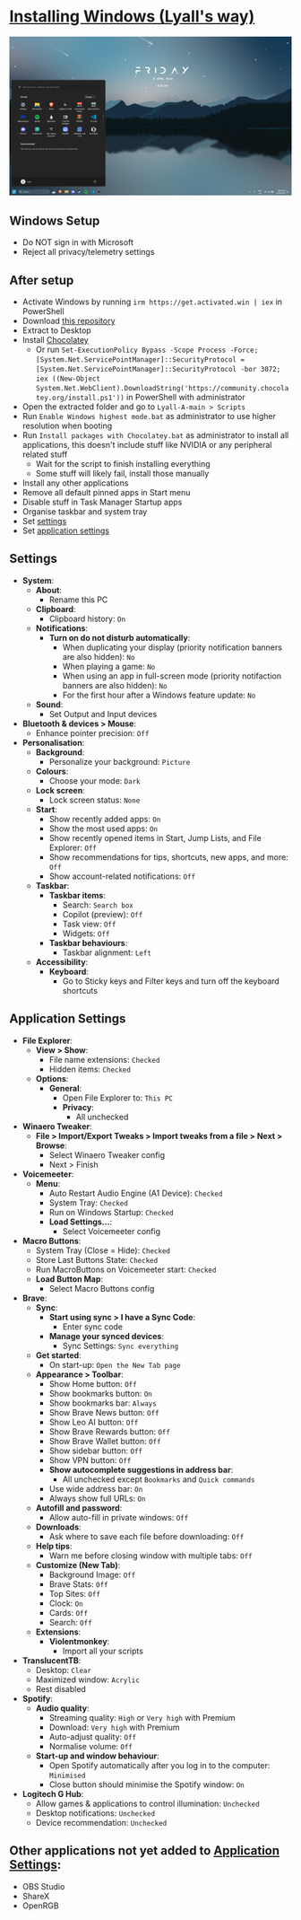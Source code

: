 # [Installing Windows (Lyall's way)](https://www.microsoft.com/software-download/windows11)

![Desktop Screenshot](Screenshot.png)

## Windows Setup
* Do NOT sign in with Microsoft
* Reject all privacy/telemetry settings

## After setup
* Activate Windows by running `irm https://get.activated.win | iex` in PowerShell
* Download [this repository](https://github.com/Lyall-A/Windows)
* Extract to Desktop
* Install [Chocolatey](https://chocolatey.org/install#individual)
  * Or run `Set-ExecutionPolicy Bypass -Scope Process -Force; [System.Net.ServicePointManager]::SecurityProtocol = [System.Net.ServicePointManager]::SecurityProtocol -bor 3072; iex ((New-Object System.Net.WebClient).DownloadString('https://community.chocolatey.org/install.ps1'))` in PowerShell with administrator
* Open the extracted folder and go to `Lyall-A-main > Scripts`
* Run `Enable Windows highest mode.bat` as administrator to use higher resolution when booting
* Run `Install packages with Chocolatey.bat` as administrator to install all applications, this doesn't include stuff like NVIDIA or any peripheral related stuff
  * Wait for the script to finish installing everything
  * Some stuff will likely fail, install those manually
* Install any other applications
* Remove all default pinned apps in Start menu
* Disable stuff in Task Manager Startup apps
* Organise taskbar and system tray
* Set [settings](#settings)
* Set [application settings](#application-settings)

## Settings
* **System**:
  * **About**:
    * Rename this PC
  * **Clipboard**:
    * Clipboard history: `On`
  * **Notifications**:
    * **Turn on do not disturb automatically**:
      * When duplicating your display (priority notification banners are also hidden): `No`
      * When playing a game: `No`
      * When using an app in full-screen mode (priority notifaction banners are also hidden): `No`
      * For the first hour after a Windows feature update: `No`
  * **Sound**:
    * Set Output and Input devices
* **Bluetooth & devices > Mouse**:
  * Enhance pointer precision: `Off`
* **Personalisation**:
  * **Background**:
    * Personalize your background: `Picture`
  * **Colours**:
    * Choose your mode: `Dark`
  * **Lock screen**:
    * Lock screen status: `None`
  * **Start**:
    * Show recently added apps: `On`
    * Show the most used apps: `On`
    * Show recently opened items in Start, Jump Lists, and File Explorer: `Off`
    * Show recommendations for tips, shortcuts, new apps, and more: `Off`
    * Show account-related notifications: `Off`
  * **Taskbar**:
    * **Taskbar items**:
      * Search: `Search box`
      * Copilot (preview): `Off`
      * Task view: `Off`
      * Widgets: `Off`
    * **Taskbar behaviours**:
      * Taskbar alignment: `Left`
  * **Accessibility**:
    * **Keyboard**:
      * Go to Sticky keys and Filter keys and turn off the keyboard shortcuts

## Application Settings
* **File Explorer**:
  * **View > Show**:
    * File name extensions: `Checked`
    * Hidden items: `Checked`
  * **Options**:
    * **General**:
      * Open File Explorer to: `This PC`
      * **Privacy**:
        * All unchecked
* **Winaero Tweaker**:
  * **File > Import/Export Tweaks > Import tweaks from a file > Next > Browse**:
    * Select Winaero Tweaker config
    * Next > Finish
* **Voicemeeter**:
  * **Menu**:
    * Auto Restart Audio Engine (A1 Device): `Checked`
    * System Tray: `Checked`
    * Run on Windows Startup: `Checked`
    * **Load Settings...**:
      * Select Voicemeeter config
* **Macro Buttons**:
  * System Tray (Close = Hide): `Checked`
  * Store Last Buttons State: `Checked`
  * Run MacroButtons on Voicemeeter start: `Checked`
  * **Load Button Map**:
    * Select Macro Buttons config
* **Brave**:
  * **Sync**:
    * **Start using sync > I have a Sync Code**:
      * Enter sync code
    * **Manage your synced devices**:
      * Sync Settings: `Sync everything`
  * **Get started**:
    * On start-up: `Open the New Tab page`
  * **Appearance > Toolbar**:
    * Show Home button: `Off`
    * Show bookmarks button: `On`
    * Show bookmarks bar: `Always`
    * Show Brave News button: `Off`
    * Show Leo AI button: `Off`
    * Show Brave Rewards button: `Off`
    * Show Brave Wallet button: `Off`
    * Show sidebar button: `Off`
    * Show VPN button: `Off`
    * **Show autocomplete suggestions in address bar**:
      * All unchecked except `Bookmarks` and `Quick commands`
    * Use wide address bar: `On`
    * Always show full URLs: `On`
  * **Autofill and password**:
    * Allow auto-fill in private windows: `Off`
  * **Downloads**:
    * Ask where to save each file before downloading: `Off`
  * **Help tips**:
    * Warn me before closing window with multiple tabs: `Off`
  * **Customize (New Tab)**:
    * Background Image: `Off`
    * Brave Stats: `Off`
    * Top Sites: `Off`
    * Clock: `On`
    * Cards: `Off`
    * Search: `Off`
  * **Extensions**:
    * **Violentmonkey**:
      * Import all your scripts
* **TranslucentTB**:
  * Desktop: `Clear`
  * Maximized window: `Acrylic`
  * Rest disabled
* **Spotify**:
  * **Audio quality**:
    * Streaming quality: `High` or `Very high` with Premium
    * Download: `Very high` with Premium
    * Auto-adjust quality: `Off`
    * Normalise volume: `Off`
  * **Start-up and window behaviour**:
    * Open Spotify automatically after you log in to the computer: `Minimised`
    * Close button should minimise the Spotify window: `On`
* **Logitech G Hub**:
  * Allow games & applications to control illumination: `Unchecked`
  * Desktop notifications: `Unchecked`
  * Device recommendation: `Unchecked`

## Other applications not yet added to [Application Settings](#application-settings):
* OBS Studio
* ShareX
* OpenRGB